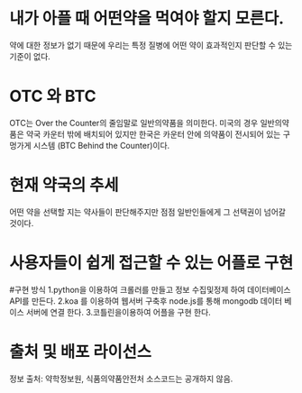# 내가 아플 때 어떤약을 먹여야 할지 모른다.
약에 대한 정보가 없기 때문에 우리는 특정 질병에 어떤 약이 효과적인지 판단할 수 있는 기준이 없다. 

# OTC 와 BTC
OTC는 Over the Counter의 줄임말로 일반의약품을 의미한다. 미국의 경우 일반의약품은 약국 카운터 밖에 배치되어 있지만 한국은 카운터 안에 의약품이 전시되어 있는 구멍가게 시스템 (BTC Behind the Counter)이다.

# 현재 약국의 추세
어떤 약을 선택할 지는 약사들이 판단해주지만 점점 일반인들에게 그 선택권이 넘어갈 것이다.

# 사용자들이 쉽게 접근할 수 있는 어플로 구현

#구현 방식
1.python을 이용하여 크롤러를 만들고 정보 수집및정제 하여 데이터베이스 API를 만든다.
2.koa 를 이용하여 웹서버 구축후 node.js를 통해 
  mongodb 데이터 베이스 서버에 연결 한다.
3.코틀린을이용하여 어플을 구현 한다.  

# 출처 및 배포 라이선스
정보 출처: 약학정보원, 식품의약품안전처
소스코드는 공개하지 않음.


